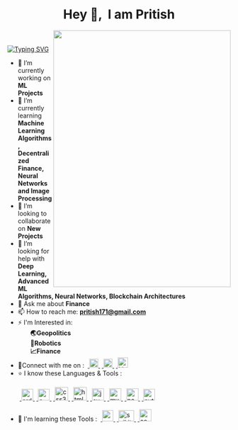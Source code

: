 <h1 align = 'center'>Hey 👋, &nbsp;I am Pritish</h1> 


<img align = 'right' src = 'https://github-production-user-asset-6210df.s3.amazonaws.com/85983760/250222453-dc9f7e0a-8372-4449-87c9-73f488def253.gif' width = '400' height = '580'>

<br>&emsp;[![Typing SVG](https://readme-typing-svg.demolab.com/?lines=Hey👋,+I'm+Pritish+Saha;2nd+yr+UG+Student+at+IIT+Kharagpur;Pursuing+Manufacturing+Engineering;Currently+Learning;Image+Processing,+ML,+AI)](https://git.io/typing-svg)
<!--
**Pritish-Saha/Pritish-Saha** is a ✨ _special_ ✨ repository because its `README.md` (this file) appears on your GitHub profile.

Here are some ideas to get you started: 
![linkdn-icon](https://github.com/Pritish-Saha/Pritish-Saha/assets/85983760/89ac98b7-fa19-44d0-a9a4-12e6bf395db1)
![insta-icon](https://github.com/Pritish-Saha/Pritish-Saha/assets/85983760/5846c805-489a-40b9-80ed-5937deebf256)
![facebook-icon](https://github.com/Pritish-Saha/Pritish-Saha/assets/85983760/1ed70945-1eb7-4c33-978a-5bff4ba597ec)
![java-logo](https://github.com/Pritish-Saha/Pritish-Saha/assets/85983760/474b3ee8-d4c6-46cf-8a3a-44ba20f7c65e)
![mysql-logo](https://github.com/Pritish-Saha/Pritish-Saha/assets/85983760/ca68cab8-b5db-4a5c-9e9d-6b80d5b13763)
![Python-logo](https://github.com/Pritish-Saha/Pritish-Saha/assets/85983760/9661fa10-aba7-49c6-b074-d9ab2857678f)
![html-logo](https://github.com/Pritish-Saha/Pritish-Saha/assets/85983760/f4eb7c23-89dc-490f-ab36-48366549b07e)
-![css-logo](https://github.com/Pritish-Saha/Pritish-Saha/assets/85983760/b2935bd6-fb28-44bf-b520-88e60e38c2e6)
![1200px-C_Programming_Language svg](https://github.com/Pritish-Saha/Pritish-Saha/assets/85983760/7359d945-e5fe-4cda-9a83-1b8433ff5f9c)
![download](https://github.com/Pritish-Saha/Pritish-Saha/assets/85983760/1304b531-1627-46a7-a0cb-adf99b3657ed)
![output-onlinegiftools4](https://github.com/Pritish-Saha/Pritish-Saha/assets/85983760/dc9f7e0a-8372-4449-87c9-73f488def253)

-->
- 🔭 I’m currently working on <b>ML Projects</b>
- 🌱 I’m currently learning <b>Machine Learning Algorithms, Decentralized Finance, Neural Networks and Image Processing</b>
- 👯 I’m looking to collaborate on <b>New Projects</b>
- 🤔 I’m looking for help with <b>Deep Learning, Advanced ML Algorithms, Neural Networks, Blockchain Architectures</b>
- 💬 Ask me about <b>Finance</b>
- 📫 How to reach me: <b>pritish171@gmail.com</b>
- ⚡ I'm Interested in:<br>
  &emsp;&emsp;<b>🌏Geopolitics<br>
  &emsp;&emsp;🤖Robotics<br>
  &emsp;&emsp;📈Finance</b>
- 🔌Connect with me on :
&nbsp;<a href = "https://linkedin.com/in/pritish-saha-436a1922a" target="_blank" rel="noreferrer"> <img src="https://github-production-user-asset-6210df.s3.amazonaws.com/85983760/250218339-89ac98b7-fa19-44d0-a9a4-12e6bf395db1.png" alt="Linkedin" width="20" height="20"/> </a>
&nbsp;<a href = "https://www.instagram.com/the.lazy_astronaut/" target="_blank" rel="noreferrer"> <img src="https://github-production-user-asset-6210df.s3.amazonaws.com/85983760/250218749-5846c805-489a-40b9-80ed-5937deebf256.png" alt="Instagram" width="20" height="20"/> </a>
&nbsp;<a href = "https://www.facebook.com/profile.php?id=100085140945780" target="_blank" rel="noreferrer"> <img src="https://github-production-user-asset-6210df.s3.amazonaws.com/85983760/250218757-1ed70945-1eb7-4c33-978a-5bff4ba597ec.png" alt="Linkedin" width="23" height="23"/> </a>
- ⭐ I know these Languages & Tools :<br><br>
&nbsp;<a href="https://www.arduino.cc/" target="_blank" rel="noreferrer"> <img src="https://cdn.worldvectorlogo.com/logos/arduino-1.svg" alt="arduino" width="26" height="26"/> </a>
&nbsp;<a href="https://www.cprogramming.com/" target="_blank" rel="noreferrer"> <img src="https://github-production-user-asset-6210df.s3.amazonaws.com/85983760/250221257-7359d945-e5fe-4cda-9a83-1b8433ff5f9c.png" alt="c" width="26" height="26"/> </a>
&nbsp;<a href="https://www.w3schools.com/css/" target="_blank" rel="noreferrer"> <img src="https://github-production-user-asset-6210df.s3.amazonaws.com/85983760/250220969-b2935bd6-fb28-44bf-b520-88e60e38c2e6.png" alt="css3" width="30" height="30"/> </a>
&nbsp;<a href="https://www.w3.org/html/" target="_blank" rel="noreferrer"> <img src="https://github-production-user-asset-6210df.s3.amazonaws.com/85983760/250220974-f4eb7c23-89dc-490f-ab36-48366549b07e.png" alt="html5" width="30" height="30"/> </a>
&nbsp;<a href="https://www.java.com" target="_blank" rel="noreferrer"> <img src="https://github-production-user-asset-6210df.s3.amazonaws.com/85983760/250220959-474b3ee8-d4c6-46cf-8a3a-44ba20f7c65e.jpg" alt="java" width="27" height="27"/> </a>
&nbsp;<a href="https://www.mysql.com/" target="_blank" rel="noreferrer"> <img src="https://github-production-user-asset-6210df.s3.amazonaws.com/85983760/250220963-ca68cab8-b5db-4a5c-9e9d-6b80d5b13763.png" alt="mysql" width="27" height="27"/> </a>
&nbsp;<a href="https://pandas.pydata.org/" target="_blank" rel="noreferrer"> <img src="https://github-production-user-asset-6210df.s3.amazonaws.com/85983760/250221545-1304b531-1627-46a7-a0cb-adf99b3657ed.png" alt="pandas" width="27" height="27"/> </a>
&nbsp;<a href="https://www.python.org" target="_blank" rel="noreferrer"> <img src="https://github-production-user-asset-6210df.s3.amazonaws.com/85983760/250220965-9661fa10-aba7-49c6-b074-d9ab2857678f.png" alt="python" width="26" height="26"/> </a><br><br>
- 📖 I'm learning these Tools :
&nbsp;<a href="https://opencv.org/" target="_blank" rel="noreferrer"> <img src="https://www.vectorlogo.zone/logos/opencv/opencv-icon.svg" alt="opencv" width="25" height="25"/> </a>
&nbsp;<a href="https://scikit-learn.org/" target="_blank" rel="noreferrer"> <img src="https://upload.wikimedia.org/wikipedia/commons/0/05/Scikit_learn_logo_small.svg" alt="scikit_learn" width="35" height="25"/> </a>
&nbsp;<a href="https://seaborn.pydata.org/" target="_blank" rel="noreferrer"> <img src="https://seaborn.pydata.org/_images/logo-mark-lightbg.svg" alt="seaborn" width="27" height="27"/> </a>
